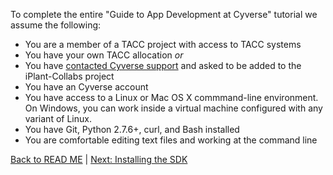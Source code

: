 To complete the entire "Guide to App Development at Cyverse" tutorial we assume the following:
* You are a member of a TACC project with access to TACC systems
 * You have your own TACC allocation _or_
 * You have [contacted Cyverse support](mailto:support@cyverse.org) and asked to be added to the iPlant-Collabs project
* You have an Cyverse account
* You have access to a Linux or Mac OS X commmand-line environment. On Windows, you can work inside a virtual machine configured with any variant of Linux.
* You have Git, Python 2.7.6+, curl, and Bash installed
* You are comfortable editing text files and working at the command line

[Back to READ ME](../README.md) | [Next: Installing the SDK](install-sdk.md)
